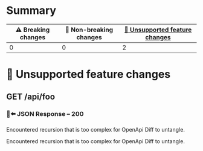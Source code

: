# Summary

| ⚠️ Breaking changes | 🙆 Non-breaking changes | [🤷 Unsupported feature changes](#unsupported-changes) |
|---------------------|------------------------|-------------------------------------------------------|
| 0                   | 0                      | 2                                                     |

# <span id="unsupported-changes"></span>🤷 Unsupported feature changes

## **GET** /api/foo

### 📱⬅️ JSON Response – 200

Encountered recursion that is too complex for OpenApi Diff to untangle.

Encountered recursion that is too complex for OpenApi Diff to untangle.
